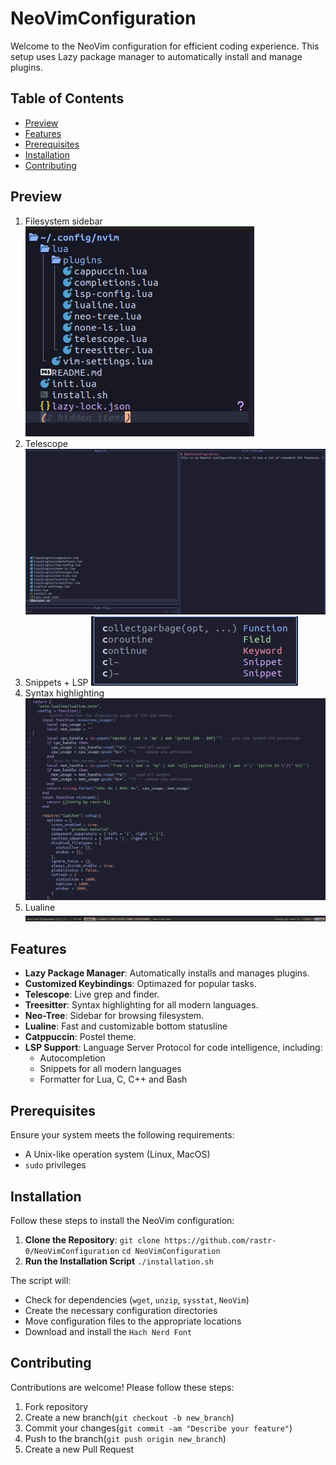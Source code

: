 # NeoVimConfiguration
Welcome to the NeoVim configuration for efficient coding experience. This setup uses Lazy package manager to automatically install and manage plugins.

## Table of Contents

- [Preview](#preview)
- [Features](#features)
- [Prerequisites](#prerequisites)
- [Installation](#installation)
- [Contributing](#contributing)

## Preview

1. Filesystem sidebar
![Filesystem sidebar](screenshots/FileSystem_sidebar.jpg)
2. Telescope
![Telescope](screenshots/Telescope.jpg)
3. Snippets + LSP
![Snippets + LSP](screenshots/Snippets_and_LSP.jpg)
4. Syntax highlighting
![Syntax highlighting](screenshots/Syntax_highlighting.jpg)
5. Lualine
![Lualine](screenshots/Lualine.png)

## Features

- **Lazy Package Manager**: Automatically installs and manages plugins.
- **Customized Keybindings**: Optimazed for popular tasks.
- **Telescope**: Live grep and finder.
- **Treesitter**: Syntax highlighting for all modern languages.
- **Neo-Tree**: Sidebar for browsing filesystem.
- **Lualine**: Fast and customizable bottom statusline
- **Catppuccin**: Postel theme.
- **LSP Support**: Language Server Protocol for code intelligence, including:
  * Autocompletion
  * Snippets for all modern languages
  * Formatter for Lua, C, C++ and Bash

## Prerequisites

Ensure your system meets the following requirements:

- A Unix-like operation system (Linux, MacOS)
- `sudo` privileges

## Installation

Follow these steps to install the NeoVim configuration:

1. **Clone the Repository**:
   `git clone https://github.com/rastr-0/NeoVimConfiguration`
   `cd NeoVimConfiguration`
2. **Run the Installation Script**
  `./installation.sh`

The script will:
- Check for dependencies (`wget`, `unzip`, `sysstat`, `NeoVim`)
- Create the necessary configuration directories
- Move configuration files to the appropriate locations
- Download and install the `Hach Nerd Font`

## Contributing
Contributions are welcome! Please follow these steps:
1. Fork repository
2. Create a new branch(`git checkout -b new_branch`)
3. Commit your changes(`git commit -am "Describe your feature"`)
4. Push to the branch(`git push origin new_branch`)
5. Create a new Pull Request
